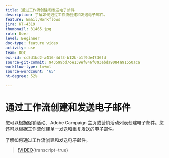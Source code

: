```yaml
---
title: 通过工作流创建和发送电子邮件
description: 了解如何通过工作流创建和发送电子邮件。
feature: Email,Workflows
jira: KT-4319
thumbnail: 31465.jpg
role: User
level: Beginner
doc-type: feature video
activity: use
team: DOC
exl-id: cc5d1bd2-a416-4df3-b12b-b1f9de4736fd
source-git-commit: 943599bd7ce139ef846f093ebda9084a91550aca
workflow-type: tm+mt
source-wordcount: '65'
ht-degree: 52%

---
```


# 通过工作流创建和发送电子邮件

您可以根据促销活动、Adobe Campaign 主页或营销活动列表创建电子邮件。您还可以根据工作流创建单一发送和重复发送的电子邮件。

了解如何通过工作流创建和发送电子邮件。

>[!VIDEO](https://video.tv.adobe.com/v/33272?learn=on&captions=chi_hans){transcript=true}
